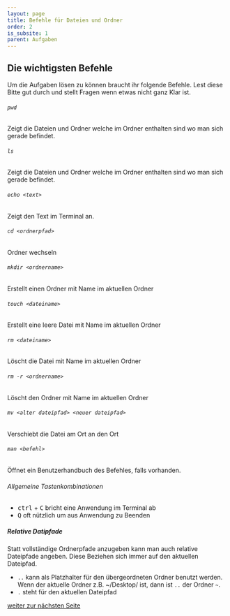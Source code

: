 ```yaml
---
layout: page
title: Befehle für Dateien und Ordner
order: 2
is_subsite: 1
parent: Aufgaben
---
```

<body class="theme-base-0d">

## Die wichtigsten Befehle

Um die Aufgaben lösen zu können braucht ihr folgende Befehle. Lest diese Bitte gut durch und stellt Fragen wenn etwas nicht ganz Klar ist.

###### `pwd`
Zeigt die Dateien und Ordner welche im Ordner enthalten sind wo man sich gerade befindet.

###### `ls`
Zeigt die Dateien und Ordner welche im Ordner enthalten sind wo man sich gerade befindet.

###### `echo <text>`
Zeigt den Text <text> im Terminal an.

###### `cd <ordnerpfad>`
<dateipfad> Ordner wechseln

###### `mkdir <ordnername>`
Erstellt einen Ordner mit Name <ordnername> im aktuellen Ordner

###### `touch <dateiname>`
Erstellt eine leere Datei mit Name <dateiname> im aktuellen Ordner

###### `rm <dateiname>`
Löscht die Datei mit Name <dateiname> im aktuellen Ordner

###### `rm -r <ordnername>`
Löscht den Ordner mit Name <ordnername> im aktuellen Ordner

###### `mv <alter dateipfad> <neuer dateipfad>`
Verschiebt die Datei am Ort <alter dateipfad> an den Ort <neuer dateipfad>

###### `man <befehl>`
Öffnet ein Benutzerhandbuch des Befehles, falls vorhanden.

###### Allgemeine Tastenkombinationen
* <kbd>ctrl</kbd> + <kbd>C</kbd>  bricht eine Anwendung im Terminal ab
* <kbd>Q</kbd> oft nützlich um aus Anwendung zu Beenden


##### Relative Datipfade

Statt vollständige Ordnerpfade anzugeben kann man auch relative Dateipfade angeben. Diese Beziehen sich immer auf den aktuellen Dateipfad.

* `..` kann als Platzhalter für den übergeordneten Ordner benutzt werden. Wenn der aktuelle Ordner z.B. ~/Desktop/ ist, dann ist `..` der Ordner `~`.
* `.` steht für den aktuellen Dateipfad



[weiter zur nächsten Seite](/_pages/textdatei)
